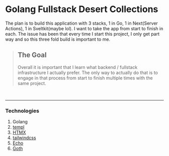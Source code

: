 # Golang Fullstack Desert Collections

The plan is to build this application with 3 stacks, 1 in Go, 1 in Next(Server Actions), 1 in Sveltkit(maybe lol). I want to take the app from start to finish in each.
The issue has been that every time I start this project, I only get part way and so this three fold build is important to me.

> ## The Goal
>
> Overall it is important that I learn what backend / fullstack infrastructure I actually prefer.
> The only way to actually do that is to engage in that process from start to finish multiple times with the same project.

<br/>

---

### Technologies

1. Golang
2. [templ](https://templ.guide/)
3. [HTMX](https://htmx.org/)
4. [tailwindcss](https://tailwindcss.com/docs/installation)
5. [Echo](https://echo.labstack.com/docs)
6. [Goth](https://github.com/markbates/goth)
